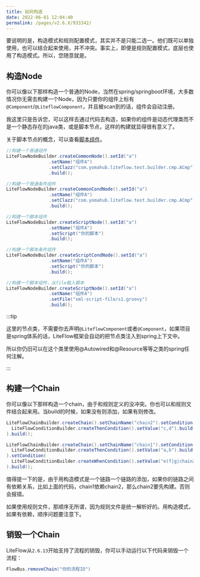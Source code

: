 ```yaml
---
title: 如何构造
date: 2022-06-01 12:04:40
permalink: /pages/v2.6.X/933342/
---
```


要说明的是，构造模式和规则配置模式，其实并不是只能二选一。他们既可以单独使用，也可以结合起来使用，并不冲突。事实上，即便是规则配置模式，底层也使用了构造模式。所以，您随意就是。



## 构造Node

你可以像以下那样构造一个普通的Node，当然在spring/springboot环境，大多数情况你无需去构建一个Node，因为只要你的组件上标有`@Component`/`@LiteflowComponent`，并且被scan到的话，组件会自动注册。

我这里只是告诉您，可以这样去通过代码去构造，如果你的组件是动态代理类而不是一个静态存在的java类，或是脚本节点，这样的构建就显得很有意义了。

关于脚本节点的概念，可以查看[脚本组件](/pages/v2.6.X/8f6247/)。


```java
//构建一个普通组件
LiteFlowNodeBuilder.createCommonNode().setId("a")
                .setName("组件A")
                .setClazz("com.yomahub.liteflow.test.builder.cmp.ACmp")
                .build();

//构建一个普通条件组件
LiteFlowNodeBuilder.createCommonCondNode().setId("a")
                .setName("组件A")
                .setClazz("com.yomahub.liteflow.test.builder.cmp.ACmp")
                .build();

//构建一个脚本组件
LiteFlowNodeBuilder.createScriptNode().setId("a")
                .setName("组件A")
                .setScript("你的脚本")
                .build();

//构建一个脚本条件组件
LiteFlowNodeBuilder.createScriptCondNode().setId("a")
                .setName("组件A")
                .setScript("你的脚本")
                .build();

//构建一个脚本组件，从file载入脚本
LiteFlowNodeBuilder.createScriptNode().setId("a")
                .setName("组件A")
                .setFile("xml-script-file/s1.groovy")
                .build();
```

:::tip

这里的节点类，不需要你去声明`@LiteflowComponent`或者`@Component`，如果项目是spring体系的话，LiteFlow框架会自动的把节点类注入到spring上下文中。

所以你仍旧可以在这个类里使用@Autowired和@Resource等等之类的spring任何注解。

:::


## 构建一个Chain

你可以像以下那样构造一个chain，由于和规则定义的没冲突。你也可以和规则文件结合起来用。当build的时候，如果没有则添加，如果有则修改。

```java
LiteFlowChainBuilder.createChain().setChainName("chain2").setCondition(
  LiteFlowConditionBuilder.createThenCondition().setValue("c,d").build()
).build();

LiteFlowChainBuilder.createChain().setChainName("chain1").setCondition(
  LiteFlowConditionBuilder.createThenCondition().setValue("a,b").build()
).setCondition(
  LiteFlowConditionBuilder.createWhenCondition().setValue("e(f|g|chain2)").build()
).build();
```

值得提一下的是，由于用构造模式是一个链路一个链路的添加，如果你的链路之间有依赖关系，比如上面的代码，chain1依赖chain2，那么chain2要先构建。否则会报错。

如果使用规则文件，那顺序无所谓，因为规则文件是统一解析好的。用构造模式，如果有依赖，顺序问题要注意下。

## 销毁一个Chain

LiteFlow从`2.6.13`开始支持了流程的销毁，你可以手动运行以下代码来销毁一个流程：

```java
FlowBus.removeChain("你的流程ID")
```